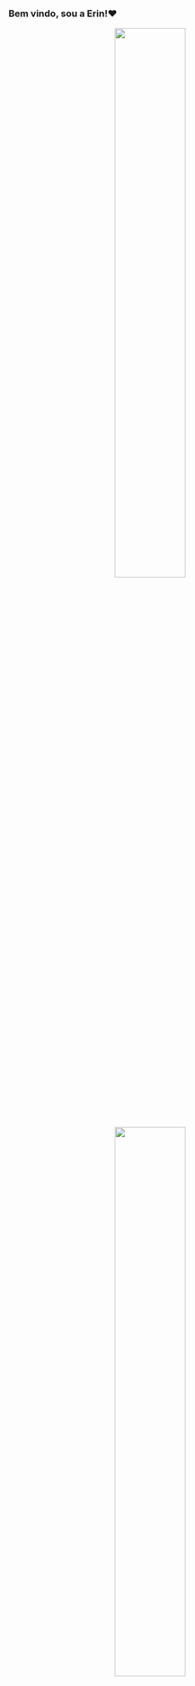 ### Bem vindo, sou a Erin!❤️</center>

<p align="center">
  <img height="50%" width="auto" src ="https://github-readme-stats.vercel.app/api?username=DudeBatista&show_icons=true&count_private=true&theme=darcula&hide_border=true&hide=issues,contribs&bg_color=00000000">
  <img height="50%" width="auto" src ="https://github-readme-stats.vercel.app/api/top-langs/?username=DudeBatista&layout=compact&hide_border=true&theme=darcula&bg_color=00000000&langs_count=6&hide=jupyter%20notebook,tex,css,php">

  ### **Follow me:**
  
<div> 
  <a href="https://instagram.com/lithitwo" target="_blank"><img src="https://img.shields.io/badge/-Instagram-%23E4405F?style=for-the-badge&logo=instagram&logoColor=white" target="_blank"></a>
  <a href = "mailto:erinn2205@gmail.com"><img src="https://img.shields.io/badge/-Gmail-%23333?style=for-the-badge&logo=gmail&logoColor=white" target="_blank"></a>
  <a href="https://www.linkedin.com/in/duda-batista-018678237" target="_blank"><img src="https://img.shields.io/badge/-LinkedIn-%230077B5?style=for-the-badge&logo=linkedin&logoColor=white" target="_blank"></a> 
</div>

